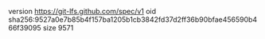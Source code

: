 version https://git-lfs.github.com/spec/v1
oid sha256:9527a0e7b85b4f157ba1205b1cb3842fd37d2ff36b90bfae456590b466f39095
size 9571
